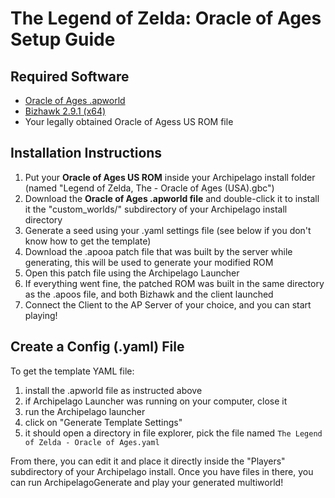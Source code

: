 # The Legend of Zelda: Oracle of Ages Setup Guide

## Required Software

- [Oracle of Ages .apworld](https://github.com/SenPierre/ArchipelagoOoA/releases/latest)
- [Bizhawk 2.9.1 (x64)](https://tasvideos.org/BizHawk/ReleaseHistory)
- Your legally obtained Oracle of Agess US ROM file

## Installation Instructions

1. Put your **Oracle of Ages US ROM** inside your Archipelago install folder (named "Legend of Zelda, The - Oracle of Ages (USA).gbc")
2. Download the **Oracle of Ages .apworld file** and double-click it to install it the "custom_worlds/" subdirectory of your Archipelago install directory
3. Generate a seed using your .yaml settings file (see below if you don't know how to get the template)
4. Download the .apooa patch file that was built by the server while generating, this will be used to generate your modified ROM
5. Open this patch file using the Archipelago Launcher
6. If everything went fine, the patched ROM was built in the same directory as the .apoos file, and both Bizhawk and the client launched
7. Connect the Client to the AP Server of your choice, and you can start playing!

## Create a Config (.yaml) File

To get the template YAML file:
1. install the .apworld file as instructed above
2. if Archipelago Launcher was running on your computer, close it 
3. run the Archipelago launcher
4. click on "Generate Template Settings"
5. it should open a directory in file explorer, pick the file named `The Legend of Zelda - Oracle of Ages.yaml`

From there, you can edit it and place it directly inside the "Players" subdirectory of your Archipelago install.
Once you have files in there, you can run ArchipelagoGenerate and play your generated multiworld!
